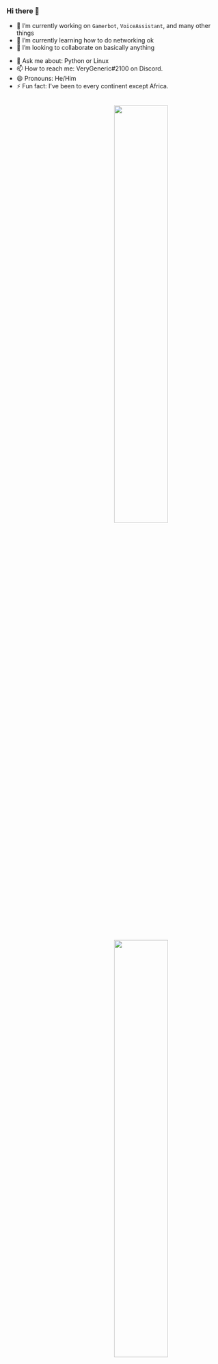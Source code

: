 ### Hi there 👋
<!--
**SomethingGeneric/SomethingGeneric** is a ✨ _special_ ✨ repository because its `README.md` (this file) appears on your GitHub profile.
-->

- 🔭 I’m currently working on `Gamerbot`, `VoiceAssistant`, and many other things
- 🌱 I’m currently learning how to do networking ok
- 👯 I’m looking to collaborate on basically anything
<!-- - 🤔 I’m looking for help with ... -->
- 💬 Ask me about: Python or Linux
- 📫 How to reach me: VeryGeneric#2100 on Discord.
- 😄 Pronouns: He/Him
- ⚡ Fun fact: I've been to every continent except Africa.

<br/>
<a href="https://github.com/NNBnh">
  <img align="right" width="50%" src="https://github-readme-stats.vercel.app/api?username=SomethingGeneric&theme=dark&show_icons=true)">
  <img align="right" width="50%" src="https://github-readme-streak-stats.herokuapp.com/?user=SomethingGeneric&theme=dark">
</a>
